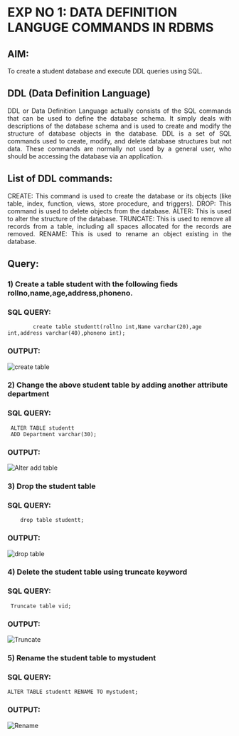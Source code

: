 # EXP NO 1: DATA DEFINITION LANGUGE COMMANDS IN RDBMS

## AIM:
To create a student database and execute DDL queries using SQL.


## DDL (Data Definition Language)
<div align="justify">
DDL or Data Definition Language actually consists of the SQL commands that can be used to define the database schema. It simply deals with descriptions of the database schema and is used to create and modify the structure of database objects in the database. DDL is a set of SQL commands used to create, modify, and delete database structures but not data. These commands are normally not used by a general user, who should be accessing the database via an application.
</div>
 
## List of DDL commands: 
<div align="justify">
CREATE: This command is used to create the database or its objects (like table, index, function, views, store procedure, and triggers).
DROP: This command is used to delete objects from the database.
ALTER: This is used to alter the structure of the database.
TRUNCATE: This is used to remove all records from a table, including all spaces allocated for the records are removed.
RENAME: This is used to rename an object existing in the database.
</div>

## Query:
### 1) Create a table student with the following fieds rollno,name,age,address,phoneno.

### SQL QUERY: 
~~~
        create table studentt(rollno int,Name varchar(20),age int,address varchar(40),phoneno int);
~~~
### OUTPUT:
![create table](https://github.com/vidhyadharan-03/I2_DBMS/assets/114286357/3c07be3f-b633-48f1-8cce-327883516ae3)

### 2) Change the above student table by adding another attribute department

### SQL QUERY: 
~~~   
 ALTER TABLE studentt
 ADD Department varchar(30);
~~~
### OUTPUT:
![Alter add table](https://github.com/vidhyadharan-03/I2_DBMS/assets/114286357/16f00625-f029-48a8-a885-712561e57c94)

### 3) Drop the student table
 
### SQL QUERY: 
~~~~
    drop table studentt;
~~~~
### OUTPUT:
![drop table](https://github.com/vidhyadharan-03/I2_DBMS/assets/114286357/70ee9936-af2f-4513-b7fb-0289a6e55bac)

### 4) Delete the student table using truncate keyword

### SQL QUERY: 
~~~
 Truncate table vid;
~~~
### OUTPUT:
![Truncate](https://github.com/vidhyadharan-03/I2_DBMS/assets/114286357/5dcebe72-7ec8-4f3b-a1c7-7ef94eadcec5)

### 5) Rename the student table to mystudent

### SQL QUERY: 
~~~
ALTER TABLE studentt RENAME TO mystudent;
~~~~
### OUTPUT:
![Rename](https://github.com/vidhyadharan-03/I2_DBMS/assets/114286357/93d9392d-34b8-4b14-a661-72469fa29db9)

